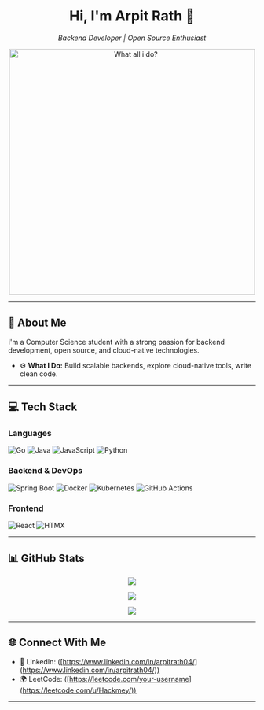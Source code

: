 

<h1 align="center">Hi, I'm Arpit Rath 👋</h1>
<p align="center">
  <em>Backend Developer | Open Source Enthusiast</em>
</p>

<p align="center"> 
  <img src="https://miro.medium.com/v2/resize:fit:640/format:webp/1*4vzJlgDMrkCgMf5pk0S0OA.gif" alt="What all i do?" width="500"/>
</p>

---

## 🚀 About Me

I'm a Computer Science student with a strong passion for backend development, open source, and cloud-native technologies. 

- ⚙️ **What I Do:** Build scalable backends, explore cloud-native tools, write clean code.


---

## 💻 Tech Stack

### Languages
![Go](https://img.shields.io/badge/Go-00ADD8?style=for-the-badge&logo=go&logoColor=white)
![Java](https://img.shields.io/badge/Java-ED8B00?style=for-the-badge&logo=openjdk&logoColor=white)
![JavaScript](https://img.shields.io/badge/JavaScript-F7DF1E?style=for-the-badge&logo=javascript&logoColor=black)
![Python](https://img.shields.io/badge/Python-3776AB?style=for-the-badge&logo=python&logoColor=white)

### Backend & DevOps
![Spring Boot](https://img.shields.io/badge/Spring_Boot-6DB33F?style=for-the-badge&logo=spring-boot&logoColor=white)
![Docker](https://img.shields.io/badge/Docker-2496ED?style=for-the-badge&logo=docker&logoColor=white)
![Kubernetes](https://img.shields.io/badge/Kubernetes-326CE5?style=for-the-badge&logo=kubernetes&logoColor=white)
![GitHub Actions](https://img.shields.io/badge/GitHub%20Actions-2088FF?style=for-the-badge&logo=github-actions&logoColor=white)

### Frontend
![React](https://img.shields.io/badge/React-20232A?style=for-the-badge&logo=react&logoColor=61DAFB)
![HTMX](https://img.shields.io/badge/HTMX-4169E1?style=for-the-badge&logo=html5&logoColor=white)

---

## 📊 GitHub Stats

<p align="center">
  <img src="https://github-readme-stats.vercel.app/api?username=Hackmey&theme=tokyonight&show_icons=true" />
</p>
<p align="center">
  <img src="https://github-readme-streak-stats.herokuapp.com?user=Hackmey&theme=tokyonight" />
</p>
<p align="center">
  <img src="https://github-readme-stats.vercel.app/api/top-langs/?username=Hackmey&layout=compact&theme=tokyonight" />
</p>

---



## 🌐 Connect With Me

- 💼 LinkedIn: ([https://www.linkedin.com/in/arpitrath04/](https://www.linkedin.com/in/arpitrath04/))
- 🌍 LeetCode: ([https://leetcode.com/your-username](https://leetcode.com/u/Hackmey/))

---
